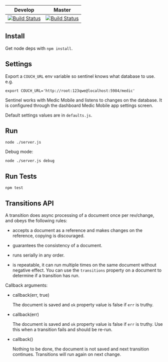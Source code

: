 Develop      | Master 
------------ | -------------
[![Build Status](https://travis-ci.org/medic/medic-sentinel.png?branch=develop)](https://travis-ci.org/medic/medic-sentinel/branches) | [![Build Status](https://travis-ci.org/medic/medic-sentinel.png?branch=master)](https://travis-ci.org/medic/medic-sentinel/branches)

## Install

Get node deps with  `npm install`.

## Settings

Export a `COUCH_URL` env variable so sentinel knows what database to use. e.g.

```
export COUCH_URL='http://root:123qwe@localhost:5984/medic'
```

Sentinel works with Medic Mobile and listens to changes on the database. It is 
configured through the dashboard Medic Mobile app settings screen.

Default settings values are in `defaults.js`.

## Run

`node ./server.js`

Debug mode:

`node ./server.js debug`

## Run Tests

`npm test`

## Transitions API

A transition does async processing of a document once per rev/change, and obeys
the following rules:

* accepts a document as a reference and makes changes on the reference, copying
  is discouraged.

* guarantees the consistency of a document. 

* runs serially in any order.

* is repeatable, it can run multiple times on the same document without
  negative effect.  You can use the `transitions` property on a document to
  determine if a transition has run.


Callback arguments:

* callback(err, true)

  The document is saved and `ok` property value is false if `err` is truthy.

* callback(err)

  The document is saved and `ok` property value is false if `err` is truthy.
  Use this when a transition fails and should be re-run.

* callback()

  Nothing to be done, the document is not saved and next transition continues.
  Transitions will run again on next change.
